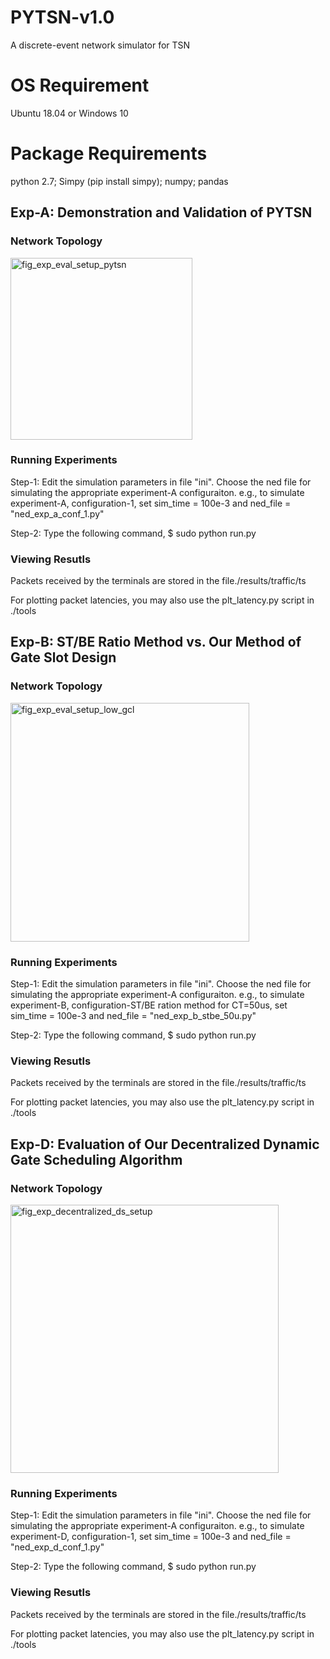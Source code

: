 # PYTSN-v1.0
A discrete-event network simulator for TSN

# OS Requirement
Ubuntu 18.04 or Windows 10 

# Package Requirements
python 2.7; Simpy (pip install simpy); numpy; pandas


## Exp-A: Demonstration and Validation of PYTSN

### Network Topology

<img width="291" alt="fig_exp_eval_setup_pytsn" src="https://user-images.githubusercontent.com/48801729/93668790-9d623780-faac-11ea-9963-8c09e63df7cb.png">

### Running Experiments

Step-1: Edit the simulation parameters in file "ini". Choose the ned file for simulating the appropriate experiment-A configuraiton.
e.g., to simulate experiment-A, configuration-1, set sim_time = 100e-3 and ned_file = "ned_exp_a_conf_1.py"

Step-2: Type the following command, $ sudo python run.py

### Viewing Resutls

Packets received by the terminals are stored in the file./results/traffic/ts<terminal-id>
  
For plotting packet latencies, you may also use the plt_latency.py script in ./tools
  
## Exp-B: ST/BE Ratio Method vs. Our Method of Gate Slot Design

### Network Topology

<img width="382" alt="fig_exp_eval_setup_low_gcl" src="https://user-images.githubusercontent.com/48801729/93668940-e49cf800-faad-11ea-9f62-a37aeacc5ace.png">

### Running Experiments

Step-1: Edit the simulation parameters in file "ini". Choose the ned file for simulating the appropriate experiment-A configuraiton.
e.g., to simulate experiment-B, configuration-ST/BE ration method for CT=50us, set sim_time = 100e-3 and ned_file = "ned_exp_b_stbe_50u.py"

Step-2: Type the following command, $ sudo python run.py

### Viewing Resutls

Packets received by the terminals are stored in the file./results/traffic/ts<terminal-id>
  
For plotting packet latencies, you may also use the plt_latency.py script in ./tools

## Exp-D: Evaluation of Our Decentralized Dynamic Gate Scheduling Algorithm

### Network Topology

<img width="429" alt="fig_exp_decentralized_ds_setup" src="https://user-images.githubusercontent.com/48801729/93668986-347bbf00-faae-11ea-8160-1b3bee63302b.png">

### Running Experiments

Step-1: Edit the simulation parameters in file "ini". Choose the ned file for simulating the appropriate experiment-A configuraiton.
e.g., to simulate experiment-D, configuration-1, set sim_time = 100e-3 and ned_file = "ned_exp_d_conf_1.py"

Step-2: Type the following command, $ sudo python run.py

### Viewing Resutls

Packets received by the terminals are stored in the file./results/traffic/ts<terminal-id>
  
For plotting packet latencies, you may also use the plt_latency.py script in ./tools

